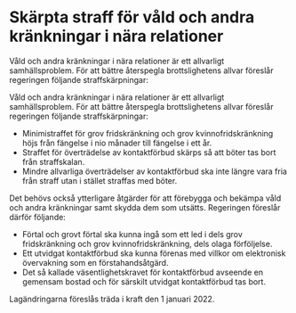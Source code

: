 # Skärpta straff för våld och andra kränkningar i nära relationer

Våld och andra kränkningar i nära relationer är ett allvarligt samhällsproblem. För att bättre återspegla brottslighetens allvar föreslår regeringen följande straffskärpningar:

Våld och andra kränkningar i nära relationer är ett allvarligt samhällsproblem. För att bättre återspegla brottslighetens allvar föreslår regeringen följande straffskärpningar:

* Minimistraffet för grov fridskränkning och grov kvinnofridskränkning höjs från fängelse i nio månader till fängelse i ett år.
* Straffet för överträdelse av kontaktförbud skärps så att böter tas bort från straffskalan.
* Mindre allvarliga överträdelser av kontaktförbud ska inte längre vara fria från straff utan i stället straffas med böter.

Det behövs också ytterligare åtgärder för att förebygga och bekämpa våld och andra kränkningar samt skydda dem som utsätts. Regeringen föreslår därför följande:

* Förtal och grovt förtal ska kunna ingå som ett led i dels grov fridskränkning och grov kvinnofridskränkning, dels olaga förföljelse.
* Ett utvidgat kontaktförbud ska kunna förenas med villkor om elektronisk övervakning som en förstahandsåtgärd.
* Det så kallade väsentlighetskravet för kontaktförbud avseende en gemensam bostad och för särskilt utvidgat kontaktförbud tas bort.

Lagändringarna föreslås träda i kraft den 1 januari 2022.
